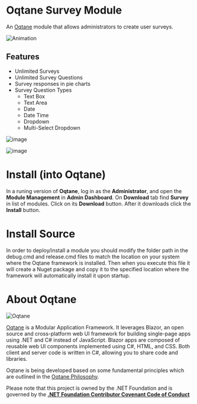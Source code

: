 # Oqtane Survey Module
An [Oqtane](https://github.com/oqtane/oqtane.framework) module that allows administrators to create user surveys.

![Animation](https://user-images.githubusercontent.com/1857799/108630910-2d215e80-741c-11eb-91eb-8249195728fa.gif)

## Features

* Unlimited Surveys
* Unlimited Survey Questions
* Survey responses in pie charts 
* Survey Question Types
  * Text Box
  * Text Area
  * Date
  * Date Time
  * Dropdown
  * Multi-Select Dropdown

![image](https://user-images.githubusercontent.com/1857799/109429945-7d1b9a80-79b3-11eb-92fe-6a98090f16a2.png)

![image](https://user-images.githubusercontent.com/1857799/109429948-80168b00-79b3-11eb-8c84-620093a98c08.png)

# Install (into Oqtane)

In a runing version of **Oqtane**, log in as the **Administrator**, and open the **Module Management** in **Admin Dashboard**. On **Download** tab find **Survey** in list of modules. Click on its **Download** button. After it downloads click the **Install** button.

# Install Source
In order to deploy/install a module you should modify the folder path in the debug.cmd and release.cmd files to match the location on your system where the Oqtane framework is installed. Then when you execute this file it will create a Nuget package and copy it to the specified location where the framework will automatically install it upon startup.

# About Oqtane
![Oqtane](https://github.com/oqtane/framework/blob/master/oqtane.png?raw=true "Oqtane")

[Oqtane](https://github.com/oqtane/oqtane.framework) is a Modular Application Framework. It leverages Blazor, an open source and cross-platform web UI framework for building single-page apps using .NET and C# instead of JavaScript. Blazor apps are composed of reusable web UI components implemented using C#, HTML, and CSS. Both client and server code is written in C#, allowing you to share code and libraries.

Oqtane is being developed based on some fundamental principles which are outlined in the [Oqtane Philosophy](https://www.oqtane.org/Resources/Blog/PostId/538/oqtane-philosophy).

Please note that this project is owned by the .NET Foundation and is governed by the **[.NET Foundation Contributor Covenant Code of Conduct](https://dotnetfoundation.org/code-of-conduct)**
